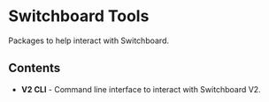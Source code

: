 # Switchboard Tools

Packages to help interact with Switchboard.

## Contents

- **V2 CLI** - Command line interface to interact with Switchboard V2.
